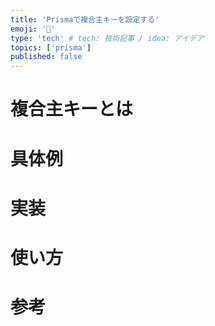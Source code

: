```yaml
---
title: 'Prismaで複合主キーを設定する'
emoji: '🔑'
type: 'tech' # tech: 技術記事 / idea: アイデア
topics: ['prisma']
published: false
---
```


# 複合主キーとは

# 具体例

# 実装

# 使い方

# 参考
